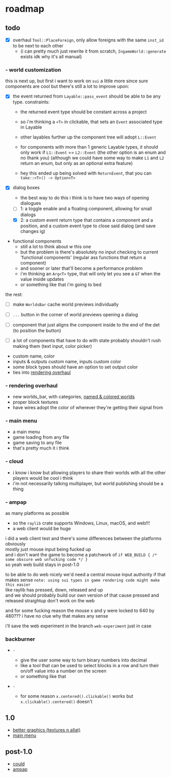 # roadmap

## todo

- [x] overhaul `Tool::PlaceForeign`, only allow foreigns with the same `inst_id` to be next to each other
  - (i can pretty much just rewrite it from scratch, `IngameWorld::generate` exists idk why it's all manual)

### - world customization

this is next up, but first i want to work on `sui` a little more since sure components are cool but there's still a lot to improve upon:

- [x] the event returned from `Layable::pass_event` should be able to be any type. constraints:
  - the returned event type should be constant across a project
  - so i'm thinking a `<T>` in clickable, that sets an `Event` associated type in Layable
  - other layables further up the component tree will adopt `L::Event`
  - for components with more than 1 generic Layable types, it should only work if `L1::Event` == `L2::Event` (the other option is an enum and no thank you) (although we could have some way to make `L1` and `L2` return an enum, but only as an optional extra feature)

  - hey this ended up being solved with `ReturnEvent`, that you can `take::<T>() -> Option<T>`

- [x] dialog boxes
  - the best way to do this i think is to have two ways of opening dialogues
  - [ ] 1: a toggle enable and a floating component, allowing for small dialogs
  - [x] 2: a custom event return type that contains a component and a position, and a custom event type to close said dialog (and save changes ig)

- functional components
  - still a lot to think about w this one
  - but the problem is there's absolutely no input checking to current 'functional components' (regular ass functions that return a component)
  - and sooner or later that'll become a performance problem
  - i'm thinking an `Arg<T>` type, that will only let you see a `&T` when the value inside updates
  - or something like that i'm going to bed

the rest:

- [ ] make `WorldsBar` cache world previews individually
- [ ] `...` button in the corner of world previews opening a dialog
- [ ] component that just aligns the component inside to the end of the det (to position the button)

- [ ] a lot of components that have to do with state probably shouldn't rush making them (text input, color picker)

- custom name, color
- inputs & outputs custom name, inputs custom color
- some block types should have an option to set output color
- ties into [rendering overhaul](#--rendering-overhaul)

### - rendering overhaul

- new worlds_bar, with categories, [named & colored worlds](#--world-customization)
- proper block textures
- have wires adopt the color of wherever they're getting their signal from

### - main menu

- a main menu
- game loading from any file
- game saving to any file
- that's pretty much it i think

### - cloud

- i know i know but allowing players to share their worlds with all the other players would be cool i think
- i'm not necessarily talking multiplayer, but world publishing should be a thing

### - ampap

as many platforms as possible

- so the `raylib` crate supports Windows, Linux, macOS, and web!!!
- a web client would be huge

i did a web client test and there's some differences between the platforms obviously \
mostly just mouse input being fucked up \
and i don't want the game to become a patchwork of `if WEB_BUILD { /* some obscure web unfucking code */ }` \
so yeah web build stays in post-1.0

to be able to do web nicely we'd need a central mouse input authority if that makes sense `note: using sui types in game rendering code might make this easier` \
like raylib has pressed, down, released and up \
and we should probably build our own version of that cause pressed and released straightup don't work on the web

and for some fucking reason the mouse x and y were locked to 640 by 480??? i have no clue why that makes any sense

i'll save the web experiment in the branch `web-experiment` just in case

### backburner

- `-`
  - give the user some way to turn binary numbers into decimal
  - like a tool that can be used to select blocks in a row and turn their on/off value into a number on the screen
  - or something like that

- `-`
  - for some reason `x.centered().clickable()` works but `x.clickable().centered()` doesn't

## 1.0

- [better graphics (textures n allat)](#--rendering-overhaul)
- [main menu](#--main-menu)

## post-1.0

- [could](#--cloud)
- [ampap](#--ampap)
